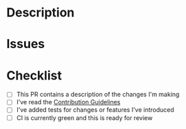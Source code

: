 <!--
    Thank you for your contribution. Please use this template to help guide
    you towards preparing a PR that fullfills our merge requirements.
-->
# Description

<!-- Describe the changes your PR introduces here. -->

# Issues

<!--
    Link related issues here, it's ok if this is empty but we do recommend that
    you create issues before working on PRs, issues on internal trackers are
    fine and need not be linked here.
-->

# Checklist

<!--
    Take care of the default items before marking your PR as ready for review,
    be prepared to add more items.
-->

* [ ] This PR contains a description of the changes I'm making
* [ ] I've read the [Contribution Guidelines](https://github.com/SchweizerischeBundesbahnen/netzgrafik-editor-backend/blob/main/CONTRIBUTING.md)
* [ ] I've added tests for changes or features I've introduced
* [ ] CI is currently green and this is ready for review

<!--
    Please open PRs as Draft while you make CI green and/or finalise
    documentation.
-->
